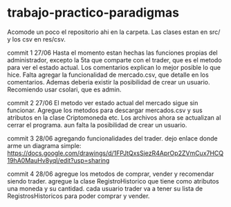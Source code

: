 # trabajo-practico-paradigmas

Acomode un poco el repositorio ahi en la carpeta. Las clases estan en src/ y los csv en res/csv.

commit 1 27/06
Hasta el momento estan hechas las funciones propias del administrador, excepto la 5ta que comparte con el trader, que es el metodo para ver el estado actual. Los comentarios explican lo mejor posible lo que hice. Falta agregar la funcionalidad de mercado.csv, que detalle en los comentarios. Ademas deberia existir la posibilidad de crear un usuario. Recomiendo usar csolari, que es admin.

commit 2 27/06
El metodo ver estado actual del mercado sigue sin funcionar. Agregue los metodos para descargar mercados.csv y sus atributos en la clase Criptomoneda etc. Los archivos ahora se actualizan al cerrar el programa. aun falta la posibilidad de crear un usuario.

commit 3 28/06
agregando funcionalidades del trader. dejo enlace donde arme un diagrama simple: https://docs.google.com/drawings/d/1FPJtQxsSiezR4AprOp2ZVmCux7HCQ19hA0MauHv8yqI/edit?usp=sharing

commit 4 28/06
agregue los metodos de comprar, vender y recomendar siendo trader. agregue la clase RegistroHistorico que tiene como atributos una moneda y su cantidad. cada usuario trader va a tener su lista de RegistrosHistoricos para poder comprar y vender.
